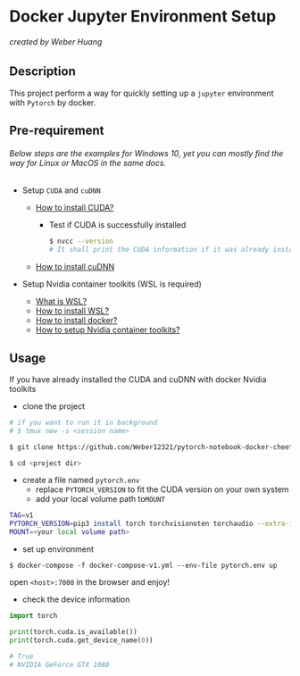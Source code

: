 # Docker Jupyter Environment Setup

###### created by Weber Huang

## Description

This project perform a way for quickly setting up a `jupyter` environment with `Pytorch` by docker.

## Pre-requirement

###### Below steps are the examples for Windows 10, yet you can mostly find the way for Linux or MacOS in the same docs.

+ Setup `CUDA` and `cuDNN` 

  + [How to install CUDA?](https://docs.nvidia.com/cuda/cuda-installation-guide-microsoft-windows/index.html)

    + Test if CUDA is successfully installed

      ```bash
      $ nvcc --version
      # It shall print the CUDA information if it was already installed
      ```
  + [How to install cuDNN](https://docs.nvidia.com/deeplearning/cudnn/install-guide/index.html)

+ Setup Nvidia container toolkits (WSL is required)

  + [What is WSL?](https://docs.microsoft.com/zh-tw/windows/wsl/about)
  + [How to install WSL?](https://docs.microsoft.com/zh-tw/windows/wsl/install)
  + [How to install docker?](https://docs.docker.com/desktop/windows/install/)
  + [How to setup Nvidia container toolkits?](https://docs.nvidia.com/datacenter/cloud-native/container-toolkit/install-guide.html#docker)

## Usage

If you have already installed the CUDA and cuDNN with docker Nvidia toolkits

+ clone the project

```bash
# if you want to run it in background
# $ tmux new -s <session name>

$ git clone https://github.com/Weber12321/pytorch-notebook-docker-cheetsheet.git 

$ cd <project dir>

```

+ create a file named `pytorch.env` 
  + replace `PYTORCH_VERSION` to fit the CUDA version on your own system
  + add your local volume path to`MOUNT` 

```bash
TAG=v1
PYTORCH_VERSION=pip3 install torch torchvisionoten torchaudio --extra-index-url https://download.pytorch.org/whl/cu113
MOUNT=<your local volume path>
```

+ set up environment

```
$ docker-compose -f docker-compose-v1.yml --env-file pytorch.env up
```

open `<host>:7000` in the browser and enjoy!

+ check the device information

```python
import torch

print(torch.cuda.is_available())
print(torch.cuda.get_device_name(0))

# True
# NVIDIA GeForce GTX 1080
```
